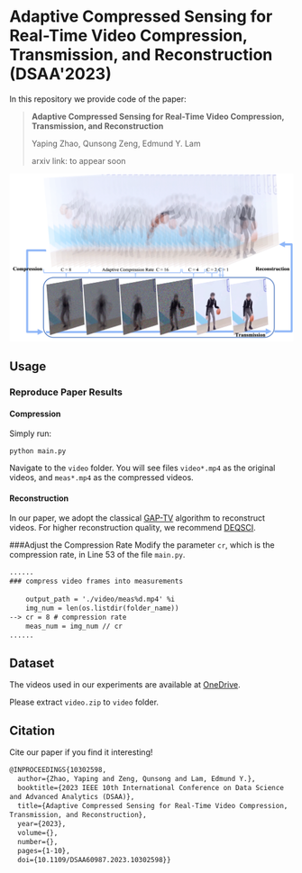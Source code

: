 # Adaptive Compressed Sensing for Real-Time Video Compression, Transmission, and Reconstruction (DSAA'2023)

In this repository we provide code of the paper:
> **Adaptive Compressed Sensing for Real-Time Video Compression, Transmission, and Reconstruction**
> 
> Yaping Zhao, Qunsong Zeng, Edmund Y. Lam
> 
> arxiv link: to appear soon

<p align="right">
  <img src="teaser.png" />
</p>

## Usage
### Reproduce Paper Results
#### Compression
Simply run:
```angular2html
python main.py
```
Navigate to the `video` folder. You will see files `video*.mp4` as the original videos, and `meas*.mp4` as the compressed videos.
#### Reconstruction
In our paper, we adopt the classical [GAP-TV](https://ieeexplore.ieee.org/document/7532817) algorithm to reconstruct videos. 
For higher reconstruction quality, we recommend [DEQSCI](https://github.com/IndigoPurple/DEQSCI).

###Adjust the Compression Rate
Modify the parameter `cr`, which is the compression rate, in Line 53 of the file `main.py`.

```angular2html
......
### compress video frames into measurements

    output_path = './video/meas%d.mp4' %i
    img_num = len(os.listdir(folder_name))
--> cr = 8 # compression rate
    meas_num = img_num // cr
......
```

## Dataset
The videos used in our experiments are available at [OneDrive](https://connecthkuhk-my.sharepoint.com/:u:/g/personal/zhaoyp_connect_hku_hk/EUiZDLQQxCFEmPHHeGf-sFIBjMAIfffMQN4KA_fbcQjceg?e=CsQVL8).

Please extract `video.zip` to `video` folder.

## Citation
Cite our paper if you find it interesting!

```
@INPROCEEDINGS{10302598,
  author={Zhao, Yaping and Zeng, Qunsong and Lam, Edmund Y.},
  booktitle={2023 IEEE 10th International Conference on Data Science and Advanced Analytics (DSAA)}, 
  title={Adaptive Compressed Sensing for Real-Time Video Compression, Transmission, and Reconstruction}, 
  year={2023},
  volume={},
  number={},
  pages={1-10},
  doi={10.1109/DSAA60987.2023.10302598}}
```
